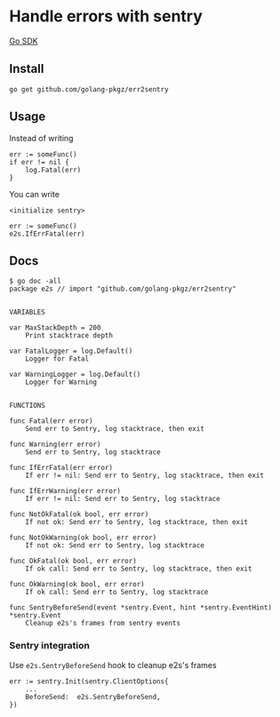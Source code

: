# Handle errors with sentry
[Go SDK](https://docs.sentry.io/platforms/go/)

## Install
```
go get github.com/golang-pkgz/err2sentry
```

## Usage
Instead of writing
```golang
err := someFunc()
if err != nil {
    log.Fatal(err)
}
```

You can write
```golang
<initialize sentry>

err := someFunc()
e2s.IfErrFatal(err)
```

## Docs
```shell
$ go doc -all
package e2s // import "github.com/golang-pkgz/err2sentry"


VARIABLES

var MaxStackDepth = 200
    Print stacktrace depth

var FatalLogger = log.Default()
    Logger for Fatal

var WarningLogger = log.Default()
    Logger for Warning


FUNCTIONS

func Fatal(err error)
    Send err to Sentry, log stacktrace, then exit

func Warning(err error)
    Send err to Sentry, log stacktrace

func IfErrFatal(err error)
    If err != nil: Send err to Sentry, log stacktrace, then exit

func IfErrWarning(err error)
    If err != nil: Send err to Sentry, log stacktrace

func NotOkFatal(ok bool, err error)
    If not ok: Send err to Sentry, log stacktrace, then exit

func NotOkWarning(ok bool, err error)
    If not ok: Send err to Sentry, log stacktrace

func OkFatal(ok bool, err error)
    If ok call: Send err to Sentry, log stacktrace, then exit

func OkWarning(ok bool, err error)
    If ok call: Send err to Sentry, log stacktrace

func SentryBeforeSend(event *sentry.Event, hint *sentry.EventHint) *sentry.Event
    Cleanup e2s's frames from sentry events
```

### Sentry integration
Use `e2s.SentryBeforeSend` hook to cleanup e2s's frames
```golang
err := sentry.Init(sentry.ClientOptions{
    ...
    BeforeSend:  e2s.SentryBeforeSend,
})
```
